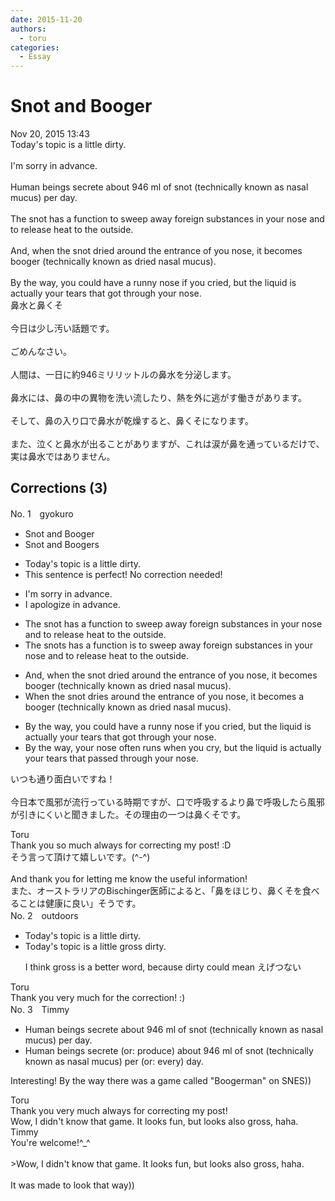 ```yaml
---
date: 2015-11-20
authors:
  - toru
categories:
  - Essay
---
```


<h1 id="subject_show">Snot and Booger</h1>
<div class="date">Nov 20, 2015 13:43</div>
<div id="post"><div id="body_show_ori">
Today's topic is a little dirty.<br/><br/>I'm sorry in advance.<br/><br/>Human beings secrete about 946 ml of snot (technically known as nasal mucus) per day.<br/><br/>The snot has a function to sweep away foreign substances in your nose and to release heat to the outside.<br/><br/>And, when the snot dried around the entrance of you nose, it becomes booger (technically known as dried nasal mucus).<br/><br/>By the way, you could have a runny nose if you cried, but the liquid is actually your tears that got through your nose.
</div></div>

<!-- more -->

<div id="post_ja"><div id="body_show_mo">
鼻水と鼻くそ<br/><br/>今日は少し汚い話題です。<br/><br/>ごめんなさい。<br/><br/>人間は、一日に約946ミリリットルの鼻水を分泌します。<br/><br/>鼻水には、鼻の中の異物を洗い流したり、熱を外に逃がす働きがあります。<br/><br/>そして、鼻の入り口で鼻水が乾燥すると、鼻くそになります。<br/><br/>また、泣くと鼻水が出ることがありますが、これは涙が鼻を通っているだけで、実は鼻水ではありません。
</div></div>

## Corrections (3)
<div id="block"><div class="first_name"> No. 1　<span class="just_name">gyokuro</span></div><div id="block2">
<ul class="correction_field">
<li class="incorrect">Snot and Booger</li>
<li class="corrected correct">
Snot and Booger<span class="f_red">s</span>
</li>
</ul>
<ul class="correction_field">
<li class="incorrect">Today's topic is a little dirty.</li>
<li class="corrected perfect">This sentence is perfect! No correction needed!</li>
</ul>
<ul class="correction_field">
<li class="incorrect">I'm sorry in advance.</li>
<li class="corrected correct">
<span class="f_blue">I apologize</span> in advance.
</li>
</ul>
<ul class="correction_field">
<li class="incorrect">The snot has a function to sweep away foreign substances in your nose and to release heat to the outside.</li>
<li class="corrected correct">
The snots<span class="sline"> has a</span> function <span class="f_red">is </span>to sweep away foreign substances in your nose and to release heat<span class="sline"> to the outside.</span>
</li>
</ul>
<ul class="correction_field">
<li class="incorrect">And, when the snot dried around the entrance of you nose, it becomes booger (technically known as dried nasal mucus).</li>
<li class="corrected correct">
When the snot drie<span class="f_red">s</span> around the entrance of you nose, it becomes <span class="f_red">a </span>booger (technically known as dried nasal mucus).
</li>
</ul>
<ul class="correction_field">
<li class="incorrect">By the way, you could have a runny nose if you cried, but the liquid is actually your tears that got through your nose.</li>
<li class="corrected correct">
By the way, your nose often runs when you cry, but the liquid is actually your tears that passed through your nose.
</li>
</ul>
<p class="comment_small">
 いつも通り面白いですね！
 <br/>
 <br/>
 今日本で風邪が流行っている時期ですが、口で呼吸するより鼻で呼吸したら風邪が引きにくいと聞きました。その理由の一つは鼻くそです。
</p>

</div><div class="name"><span class="just_name">Toru</span><br>
Thank you so much always for correcting my post! :D<br/>そう言って頂けて嬉しいです。(^-^)<br/><br/>And thank you for letting me know the useful information!<br/>また、オーストラリアのBischinger医師によると、「鼻をほじり、鼻くそを食べることは健康に良い」そうです。
</div>
</div>
<div id="block"><div class="first_name"> No. 2　<span class="just_name">outdoors</span></div><div id="block2">
<ul class="correction_field">
<li class="incorrect">Today's topic is a little dirty.</li>
<li class="corrected correct">
Today's topic is a little <span class="f_blue">gross</span> <span class="sline">dirty</span>.
<p class="correction_comment">I think gross is a better word, because dirty could mean えげつない</p>
</li>
</ul>
</div><div class="name"><span class="just_name">Toru</span><br>
Thank you very much for the correction! :)
</div>
</div>
<div id="block"><div class="first_name"> No. 3　<span class="just_name">Timmy</span></div><div id="block2">
<ul class="correction_field">
<li class="incorrect">Human beings secrete about 946 ml of snot (technically known as nasal mucus) per day.</li>
<li class="corrected correct">
Human beings secrete (or: <span class="f_blue">produce</span>) about 946 ml of snot (technically known as nasal mucus) per (or: <span class="f_blue">every</span>) day.
</li>
</ul>
<p class="comment_small">
 Interesting! By the way there was a game called "Boogerman" on SNES))
</p>

</div><div class="name"><span class="just_name">Toru</span><br>
Thank you very much always for correcting my post!<br/>Wow, I didn't know that game. It looks fun, but looks also gross, haha.
</div>
<div class="name"><span class="just_name">Timmy</span><br>
You're welcome!^_^<br/><br/>&gt;Wow, I didn't know that game. It looks fun, but looks also gross, haha.<br/><br/>It was made to look that way))
</div>
</div>
